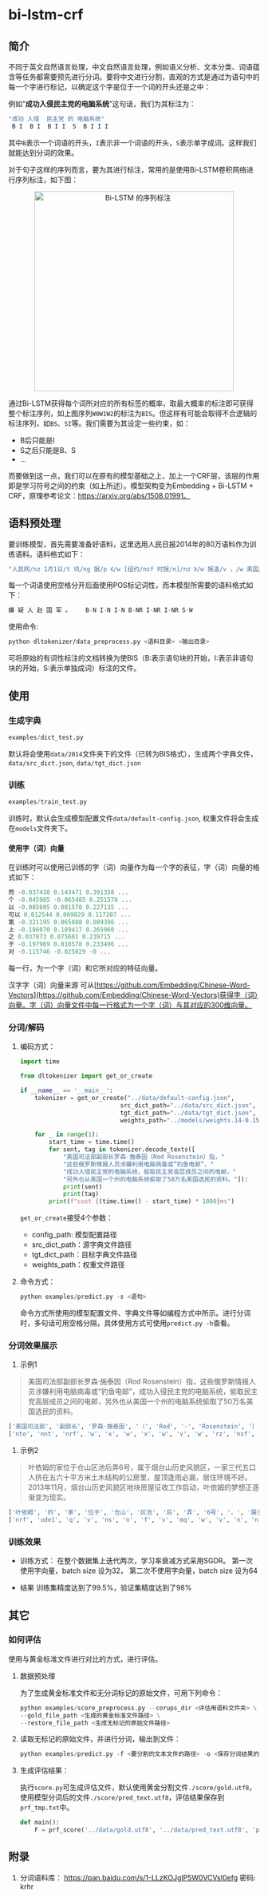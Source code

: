 # bi-lstm-crf

## 简介

不同于英文自然语言处理，中文自然语言处理，例如语义分析、文本分类、词语蕴含等任务都需要预先进行分词。要将中文进行分割，直观的方式是通过为语句中的每一个字进行标记，以确定这个字是位于一个词的开头还是之中：

例如“**成功入侵民主党的电脑系统**”这句话，我们为其标注为：

```js
"成功 入侵  民主党 的 电脑系统"
 B I  B I  B I I  S  B I I I
```

其中`B`表示一个词语的开头，`I`表示非一个词语的开头，`S`表示单字成词。这样我们就能达到分词的效果。

对于句子这样的序列而言，要为其进行标注，常用的是使用Bi-LSTM卷积网络进行序列标注，如下图：

<center>
    <img src="./imgs/Bi-LSTM.png" width=400 title="Bi-LSTM 的序列标注">
    </img>
</center>

通过Bi-LSTM获得每个词所对应的所有标签的概率，取最大概率的标注即可获得整个标注序列，如上图序列`W0W1W2`的标注为`BIS`。但这样有可能会取得不合逻辑的标注序列，如`BS`、`SI`等。我们需要为其设定一些约束，如：

* B后只能是I
* S之后只能是B、S
* ...

而要做到这一点，我们可以在原有的模型基础之上，加上一个CRF层，该层的作用即是学习符号之间的约束（如上所述）。模型架构变为Embedding + Bi-LSTM + CRF，原理参考论文：https://arxiv.org/abs/1508.01991。

## 语料预处理

要训练模型，首先需要准备好语料，这里选用人民日报2014年的80万语料作为训练语料。语料格式如下：

```js
"人民网/nz 1月1日/t 讯/ng 据/p 《/w [纽约/nsf 时报/n]/nz 》/w 报道/v ，/w 美国/nsf 华尔街/nsf 股市/n 在/p 2013年/t 的/ude1 最后/f 一天/mq 继续/v 上涨/vn ，/w 和/cc [全球/n 股市/n]/nz 一样/uyy ，/w 都/d 以/p [最高/a 纪录/n]/nz 或/c 接近/v [最高/a 纪录/n]/nz 结束/v 本/rz 年/qt 的/ude1 交易/vn 。/w "
```

每一个词语使用空格分开后面使用POS标记词性，而本模型所需要的语料格式如下：

```js
嫌 疑 人 赵 国 军 。    B-N I-N I-N B-NR I-NR I-NR S-W
```

使用命令:

```sh
python dltokenizer/data_preprocess.py <语料目录> <输出目录> 
```

可将原始的有词性标注的文档转换为使BIS（B:表示语句块的开始，I:表示非语句块的开始，S:表示单独成词）标注的文件。

## 使用

### 生成字典

```python
examples/dict_test.py
```

默认将会使用`data/2014`文件夹下的文件（已转为BIS格式），生成两个字典文件，`data/src_dict.json`, `data/tgt_dict.json`

### 训练

```python
examples/train_test.py
```

训练时，默认会生成模型配置文件`data/default-config.json`, 权重文件将会生成在`models`文件夹下。

#### 使用字（词）向量

在训练时可以使用已训练的字（词）向量作为每一个字的表征，字（词）向量的格式如下：

```js
而 -0.037438 0.143471 0.391358 ...
个 -0.045985 -0.065485 0.251576 ...
以 -0.085605 0.081578 0.227135 ...
可以 0.012544 0.069829 0.117207 ...
第 -0.321195 0.065808 0.089396 ...
上 -0.186070 0.189417 0.265060 ...
之 0.037873 0.075681 0.239715 ...
于 -0.197969 0.018578 0.233496 ...
对 -0.115746 -0.025029 -0 ...
```

每一行，为一个字（词）和它所对应的特征向量。

汉字字（词）向量来源
可从[https://github.com/Embedding/Chinese-Word-Vectors](https://github.com/Embedding/Chinese-Word-Vectors)获得字（词）向量。字（词）向量文件中每一行格式为一个字（词）与其对应的300维向量。

### 分词/解码

1. 编码方式：

    ```python
    import time

    from dltokenizer import get_or_create

    if __name__ == '__main__':
        tokenizer = get_or_create("../data/default-config.json",
                                src_dict_path="../data/src_dict.json",
                                tgt_dict_path="../data/tgt_dict.json",
                                weights_path="../models/weights.14-0.15.h5")

        for _ in range(1):
            start_time = time.time()
            for sent, tag in tokenizer.decode_texts([
                "美国司法部副部长罗森·施泰因（Rod Rosenstein）指，"
                "这些俄罗斯情报人员涉嫌利用电脑病毒或“钓鱼电邮”，"
                "成功入侵民主党的电脑系统，偷取民主党高层成员之间的电邮，"
                "另外也从美国一个州的电脑系统偷取了50万名美国选民的资料。"]):
                print(sent)
                print(tag)
            print(f"cost {(time.time() - start_time) * 1000}ms")

    ```

    `get_or_create`接受4个参数：

    * config_path: 模型配置路径
    * src_dict_path：源字典文件路径
    * tgt_dict_path：目标字典文件路径
    * weights_path：权重文件路径

2. 命令方式：

    ```python
    python examples/predict.py -s <语句>
    ```

    命令方式所使用的模型配置文件、字典文件等如编程方式中所示。进行分词时，多句话可用空格分隔，具体使用方式可使用`predict.py -h`查看。

### 分词效果展示

1. 示例1

> 美国司法部副部长罗森·施泰因（Rod Rosenstein）指，这些俄罗斯情报人员涉嫌利用电脑病毒或“钓鱼电邮”，成功入侵民主党的电脑系统，偷取民主党高层成员之间的电邮，另外也从美国一个州的电脑系统偷取了50万名美国选民的资料。

```python
['美国司法部', '副部长', '罗森·施泰因', '（', 'Rod', '-', 'Rosenstein', '）', '指', '，', '这些', '俄罗斯', '情报', '人员', '涉嫌', '利用', '电脑病毒', '或', '“', '钓鱼电邮', '”', '，', '成', '功入', '侵', '民主党', '的', '电脑系统', '，', '偷取', '民主党', '高层', '成员', '之间', '的', '电邮', '，', '另外', '也', '从', '美国', '一个', '州', '的', '电脑系统', '偷取', '了', '50万名', '美国', '选民', '的', '资料', '。']
['nto', 'nnt', 'nrf', 'w', 'x', 'w', 'x', 'w', 'v', 'w', 'rz', 'nsf', 'n', 'n', 'v', 'vn', 'nz', 'c', 'w', 'nz', 'w', 'w', 'v', 'n', 'v', 'n', 'ude1', 'nz', 'w', 'v', 'n', 'n', 'nnt', 'f', 'ude1', 'n', 'w', 'c', 'd', 'p', 'nsf', 'mq', 'n', 'ude1', 'nz', 'v', 'ule', 'm', 'nsf', 'v', 'ude1', 'n', 'w']

```

1. 示例2

> 叶依姆的家位于仓山区池后弄6号，属于烟台山历史风貌区，一家三代五口人挤在五六十平方米土木结构的公房里，屋顶逢雨必漏，居住环境不好。2013年11月，烟台山历史风貌区地块房屋征收工作启动，叶依姆的梦想正逐渐变为现实。

```python
['叶依姆', '的', '家', '位于', '仓山', '区池', '后', '弄', '6号', '，', '属于', '烟台山', '历史', '风貌区', '，', '一家', '三代', '五口', '人', '挤', '在', '五六十平方米', '土木结构', '的', '公房', '里', '，', '屋顶', '逢雨', '必漏', '，', '居住', '环境', '不好', '。', '2013年11月', '，', '烟台山', '历史', '风貌区', '地块', '房屋征收工作启动', '，', '叶依姆', '的', '梦想', '正', '逐渐', '变为', '现实', '。']
['nrf', 'ude1', 'q', 'v', 'ns', 'n', 'f', 'v', 'mq', 'w', 'v', 'n', 'n', 'n', 'w', 'n', 'mq', 'mq', 'n', 'v', 'p', 'mq', 'nz', 'ude1', 'n', 'f', 'w', 'n', 'n', 'nz', 'w', 'v', 'n', 'a', 'w', 't', 'w', 'n', 'n', 'n', 'n', 'nz', 'w', 'nsf', 'ude1', 'n', 'd', 'd', 'v', 'n', 'w']
```

### 训练效果

* 训练方式：
    在整个数据集上迭代两次，学习率衰减方式采用SGDR。
    第一次使用字向量，batch size 设为32，
    第二次不使用字向量，batch size 设为64

* 结果
    训练集精度达到了99.5%，验证集精度达到了98%

## 其它

### 如何评估

使用与黄金标准文件进行对比的方式，进行评估。

1. 数据预处理

    为了生成黄金标准文件和无分词标记的原始文件，可用下列命令：

    ```python
    python examples/score_preprocess.py --corups_dir <评估用语料文件夹> \
    --gold_file_path <生成的黄金标准文件路径> \
    --restore_file_path <生成无标记的原始文件路径>
    ```

2. 读取无标记的原始文件，并进行分词，输出到文件：

    ```python
    python examples/predict.py -f <要分割的文本文件的路径> -o <保存分词结果的文件路径>
    ```

3. 生成评估结果：

    执行`score.py`可生成评估文件，默认使用黄金分割文件`./score/gold.utf8`，使用模型分词后的文件`./score/pred_text.utf8`，评估结果保存到`prf_tmp.txt`中。

    ```py
    def main():
        F = prf_score('../data/gold.utf8', '../data/pred_text.utf8', 'prf_tmp.txt', 15)
    ```

## 附录

1. 分词语料库： https://pan.baidu.com/s/1-LLzKOJglP5W0VCVsI0efg 密码: krhr